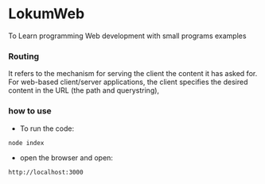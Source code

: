 # LokumWeb
To Learn programming Web development with small programs examples

### Routing
It refers to the mechanism for serving the client the content it has asked for. For web-based client/server applications, the client specifies the desired content in the URL (the path and querystring),

### how to use
* To run the code: 
```
node index 
```
* open the browser and open:
```
http://localhost:3000
```